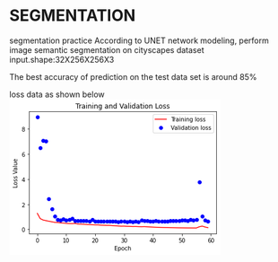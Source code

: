 # SEGMENTATION
segmentation practice
According to UNET network modeling, perform image semantic segmentation on cityscapes dataset
input.shape:32X256X256X3

The best accuracy of prediction on the test data set is around 85%

loss data as shown below
![image](https://github.com/zhihangxin/SEGMENTATION/blob/main/image/loss.png)
